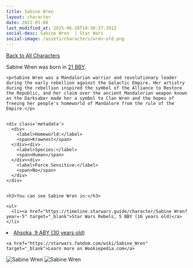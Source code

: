 ```yaml
---
title: Sabine Wren
layout: character
date: 2022-05-08
last_modified_at: 2025-06-28T19:38:37.391Z
social-desc: Sabine Wren  | Star Wars
social-image: /assets/characters/wren-old.png
---
```

<a href="/character" class="smaller">Back to All Characters</a>

<div class="character-profile container">
  <div class="col-10">
    <p>
    Sabine Wren             was born in <a href="https://timeline.starwars.guide/character/Sabine Wren?year=-21" target="_blank">21 BBY</a>.
    </p>

    <p>Sabine Wren was a Mandalorian warrior and revolutionary leader during the early rebellion against the Galactic Empire. Her artistry during the rebellion inspired the symbol of the Alliance to Restore the Republic, and her claim over the ancient Mandalorian weapon known as the Darksaber made her a symbol to Clan Wren and the hopes of freeing her people's homeworld of Mandalore from the rule of the Empire.</p>


    <div class='metadata'>
      <div>
        <label>Homeworld:</label>
        <span>Krownest</span>
      </div><div>
        <label>Species:</label>
        <span>Human</span>
      </div><div>
        <label>Force Sensitive:</label>
        <span>No</span>
      </div>
    </div>


    <h3>You can see Sabine Wren in:</h3>

    <ul>
      <li><a href="https://timeline.starwars.guide/character/Sabine Wren?year=-5" target="_blank">Star Wars Rebels, 5 BBY (16 years old)</a></li>
  <li><a href="https://timeline.starwars.guide/character/Sabine Wren?year=9" target="_blank">Ahsoka, 9 ABY (30 years old)</a></li>
    </ul>

    <a href="https://starwars.fandom.com/wiki/Sabine_Wren" target="_blank">Learn more on Wookiepedia.com</a>
  </div>
  <div class="character_image col-2">
    <img src="https://timeline.starwars.guide//images/wren-old.png" alt="Sabine Wren" />
    <img src="https://timeline.starwars.guide//images/wren.png" alt="Sabine Wren" />
    <ins class="adsbygoogle"
      style="display:block"
      data-ad-client="ca-pub-6056590143595280"
      data-ad-slot="1622037034"
      data-ad-format="auto"
      data-full-width-responsive="true"></ins>
    <script>
        (adsbygoogle = window.adsbygoogle || []).push({});
    </script>
  </div>
</div>
